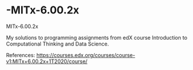# -MITx-6.00.2x
MITx-6.00.2x

My solutions to programming assignments from edX course Introduction to Computational Thinking and Data Science.

References: https://courses.edx.org/courses/course-v1:MITx+6.00.2x+1T2020/course/

